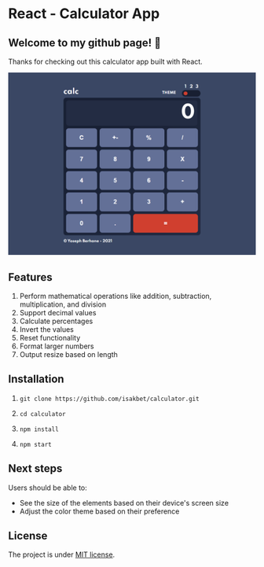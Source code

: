 # React - Calculator App

## Welcome to my github page! 👋

Thanks for checking out this calculator app built with React.

![Calculator app Screenshot](./public/screencapture-calc.png)

## Features

1. Perform mathematical operations like addition, subtraction, multiplication, and division
2. Support decimal values
3. Calculate percentages
4. Invert the values
5. Reset functionality
6. Format larger numbers
7. Output resize based on length

## Installation

1. `git clone https://github.com/isakbet/calculator.git`

2. `cd calculator`

3. `npm install`

4. `npm start`

## Next steps

Users should be able to:

- See the size of the elements based on their device's screen size
- Adjust the color theme based on their preference

## License

The project is under [MIT license](https://choosealicense.com/licenses/mit/).
